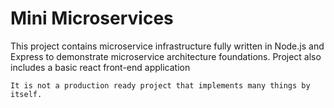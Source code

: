 # Mini Microservices

This project contains microservice infrastructure fully written in Node.js and Express to demonstrate microservice architecture foundations. Project also includes a basic react front-end application

`It is not a production ready project that implements many things by itself.`
